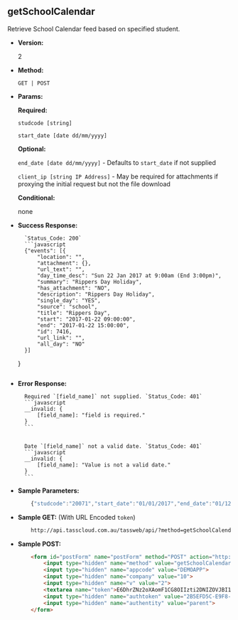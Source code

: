 **getSchoolCalendar**
----
Retrieve School Calendar feed based on specified student.

* **Version:**

	2

* **Method:**

	`GET | POST`
	
*  **Params:**

	 **Required:**
 
	 `studcode [string]`

	 `start_date [date dd/mm/yyyy]`

	 **Optional:**
 
	 `end_date [date dd/mm/yyyy]` - Defaults to `start_date` if not supplied

	 `client_ip [string IP Address]` - May be required for attachments if proxying the initial request but not the file download

	 **Conditional:**

	 none

* **Success Response:**
		
		`Status_Code: 200`
		```javascript
		{"events": [{
			"location": "",
			"attachment": {},
			"url_text": "",
			"day_time_desc": "Sun 22 Jan 2017 at 9:00am (End 3:00pm)",
			"summary": "Rippers Day Holiday",
			"has_attachment": "NO",
			"description": "Rippers Day Holiday",
			"single_day": "YES",
			"source": "school",
			"title": "Rippers Day",
			"start": "2017-01-22 09:00:00",
			"end": "2017-01-22 15:00:00",
			"id": 7416,
			"url_link": "",
			"all_day": "NO"
		}]
	}
	```
 
* **Error Response:**

		Required `[field_name]` not supplied. `Status_Code: 401`
		```javascript
		__invalid: {
			[field_name]: "field is required."
		}
		```
		

		Date `[field_name]` not a valid date. `Status_Code: 401`
		```javascript
		__invalid: {
			[field_name]: "Value is not a valid date."
		}
		```
		
* **Sample Parameters:**

	```javascript
		{"studcode":"20071","start_date":"01/01/2017","end_date":"01/12/2017"}
	```

* **Sample GET:** (With URL Encoded `token`)

	```HTML
		http://api.tasscloud.com.au/tassweb/api/?method=getSchoolCalendar&appcode=DEMOAPP&company=10&v=2&token=E6DhrZNz2oXAomF1CG8OIIzti2DNIZOVJBI1%2FKyH5bEKcgZy6UGNbjnvJAK4cYI7DJDUXQ7YreSFKTCwsJGp%2Bg%3D%3D&authtoken=2B5EFD5C-E9F8-EF28-94FA66492E10A1C9&authentity=parent
	```
	
* **Sample POST:**

	```HTML
		<form id="postForm" name="postForm" method="POST" action="http://api.tasscloud.com.au/tassweb/api/">
			<input type="hidden" name="method" value="getSchoolCalendar">
			<input type="hidden" name="appcode" value="DEMOAPP">
			<input type="hidden" name="company" value="10">
			<input type="hidden" name="v" value="2">
			<textarea name="token">E6DhrZNz2oXAomF1CG8OIIzti2DNIZOVJBI1/KyH5bEKcgZy6UGNbjnvJAK4cYI7DJDUXQ7YreSFKTCwsJGp+g==</textarea>
			<input type="hidden" name="authtoken" value="2B5EFD5C-E9F8-EF28-94FA66492E10A1C9">
			<input type="hidden" name="authentity" value="parent">
		</form>
	```
